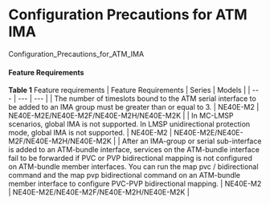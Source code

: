 Configuration Precautions for ATM IMA
=====================================

Configuration_Precautions_for_ATM_IMA

#### Feature Requirements

**Table 1** Feature requirements
| Feature Requirements | Series | Models |
| --- | --- | --- |
| The number of timeslots bound to the ATM serial interface to be added to an IMA group must be greater than or equal to 3. | NE40E-M2 | NE40E-M2E/NE40E-M2F/NE40E-M2H/NE40E-M2K |
| In MC-LMSP scenarios, global IMA is not supported.  In LMSP unidirectional protection mode, global IMA is not supported. | NE40E-M2 | NE40E-M2E/NE40E-M2F/NE40E-M2H/NE40E-M2K |
| After an IMA-group or serial sub-interface is added to an ATM-bundle interface, services on the ATM-bundle interface fail to be forwarded if PVC or PVP bidirectional mapping is not configured on ATM-bundle member interfaces. You can run the map pvc <vpi>/<vci> bidirectional command and the map pvp <remote-vpi> bidirectional command on an ATM-bundle member interface to configure PVC-PVP bidirectional mapping. | NE40E-M2 | NE40E-M2E/NE40E-M2F/NE40E-M2H/NE40E-M2K |